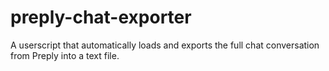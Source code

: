 # preply-chat-exporter
A userscript that automatically loads and exports the full chat conversation from Preply into a text file.
